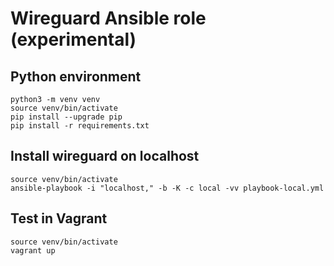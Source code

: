 # Wireguard Ansible role (experimental)

## Python environment

```
python3 -m venv venv
source venv/bin/activate
pip install --upgrade pip
pip install -r requirements.txt
```

## Install wireguard on localhost

```
source venv/bin/activate
ansible-playbook -i "localhost," -b -K -c local -vv playbook-local.yml
```

## Test in Vagrant

```
source venv/bin/activate
vagrant up
```
